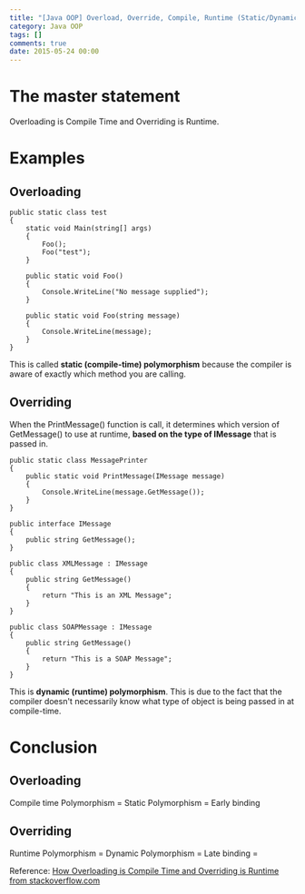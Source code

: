 ```yaml
---
title: "[Java OOP] Overload, Override, Compile, Runtime (Static/Dynamic Polymph) "
category: Java OOP
tags: []
comments: true
date: 2015-05-24 00:00
---
```



# The master statement

Overloading is Compile Time and Overriding is Runtime.

# Examples

## Overloading

    public static class test
    {
        static void Main(string[] args)
        {
            Foo();
            Foo("test");
        }

        public static void Foo()
        {
            Console.WriteLine("No message supplied");
        }

        public static void Foo(string message)
        {
            Console.WriteLine(message);
        }
    }

This is called **static (compile-time) polymorphism** because the compiler is aware of exactly which method you are calling.

## Overriding

When the PrintMessage() function is call, it determines which version of GetMessage() to use at runtime, **based on the type of IMessage** that is passed in.

    public static class MessagePrinter
    {
        public static void PrintMessage(IMessage message)
        {
            Console.WriteLine(message.GetMessage());
        }
    }

    public interface IMessage
    {
        public string GetMessage();
    }

    public class XMLMessage : IMessage
    {
        public string GetMessage()
        {
            return "This is an XML Message";
        }
    }

    public class SOAPMessage : IMessage
    {
        public string GetMessage()
        {
            return "This is a SOAP Message";
        }
    }

This is **dynamic (runtime) polymorphism**. This is due to the fact that the compiler doesn't necessarily know what type of object is being passed in at compile-time.

# Conclusion

## Overloading

Compile time Polymorphism = Static Polymorphism = Early binding

## Overriding

Runtime Polymorphism = Dynamic Polymorphism = Late binding =

Reference: [How Overloading is Compile Time and Overriding is Runtime from stackoverflow.com](http://stackoverflow.com/questions/10915828/how-overloading-is-compile-time-and-overriding-is-runtime)
